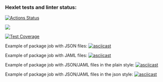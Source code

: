 ### Hexlet tests and linter status:
[![Actions Status](https://github.com/AnisimoffA/python-project-50/workflows/hexlet-check/badge.svg)](https://github.com/AnisimoffA/python-project-50/actions)

<a href="https://codeclimate.com/github/AnisimoffA/python-project-50/maintainability"><img src="https://api.codeclimate.com/v1/badges/feb3e3685140c80999d4/maintainability" /></a>

[![Test Coverage](https://api.codeclimate.com/v1/badges/feb3e3685140c80999d4/test_coverage)](https://codeclimate.com/github/AnisimoffA/python-project-50/test_coverage)

Example of package job with JSON files: 
[![asciicast](https://asciinema.org/a/fQ1JitETjm2DMiNDA0If3JG6W.svg)](https://asciinema.org/a/fQ1JitETjm2DMiNDA0If3JG6W)

Example of package job with JAML files: 
[![asciicast](https://asciinema.org/a/0SxxnbVHCUtQfUiOkgoXmwPoj.svg)](https://asciinema.org/a/0SxxnbVHCUtQfUiOkgoXmwPoj)

Example of package job with JSON/JAML files in the plain style: 
[![asciicast](https://asciinema.org/a/0YWJr3OhpCgoLS4jcag8rusQS.svg)](https://asciinema.org/a/0YWJr3OhpCgoLS4jcag8rusQS)

Example of package job with JSON/JAML files in the json style: 
[![asciicast](https://asciinema.org/a/NDV4okTpteo3Hiqqf6ap1GpX0.svg)](https://asciinema.org/a/NDV4okTpteo3Hiqqf6ap1GpX0)